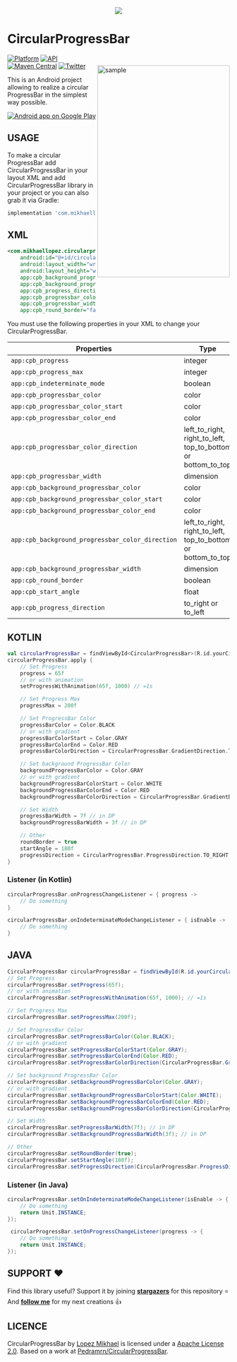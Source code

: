 <p align="center"><img src="/preview/header.png"></p>

CircularProgressBar
=================

<img src="/preview/preview.gif" alt="sample" title="sample" width="300" height="480" align="right" vspace="24" />

[![Platform](https://img.shields.io/badge/platform-android-green.svg)](http://developer.android.com/index.html)
[![API](https://img.shields.io/badge/API-14%2B-brightgreen.svg?style=flat)](https://android-arsenal.com/api?level=14)
[![Maven Central](https://img.shields.io/maven-central/v/com.mikhaellopez/circularprogressbar.svg?label=Maven%20Central)](https://search.maven.org/artifact/com.mikhaellopez/circularprogressbar)
[![Twitter](https://img.shields.io/badge/Twitter-@LopezMikhael-blue.svg?style=flat)](http://twitter.com/lopezmikhael)

This is an Android project allowing to realize a circular ProgressBar in the simplest way possible.

<a href="https://play.google.com/store/apps/details?id=com.mikhaellopez.lopspower">
  <img alt="Android app on Google Play" src="https://developer.android.com/images/brand/en_app_rgb_wo_45.png" />
</a>

USAGE
-----

To make a circular ProgressBar add CircularProgressBar in your layout XML and add CircularProgressBar library in your project or you can also grab it via Gradle:

```groovy
implementation 'com.mikhaellopez:circularprogressbar:3.1.0'
```

XML
-----

```xml
<com.mikhaellopez.circularprogressbar.CircularProgressBar
    android:id="@+id/circularProgressBar"
    android:layout_width="wrap_content"
    android:layout_height="wrap_content"
    app:cpb_background_progressbar_color="#b6bbd8"
    app:cpb_background_progressbar_width="5dp"
    app:cpb_progress_direction="to_right"
    app:cpb_progressbar_color="#3f51b5"
    app:cpb_progressbar_width="10dp"
    app:cpb_round_border="false" />
```

You must use the following properties in your XML to change your CircularProgressBar.

| Properties                                       | Type                                                         | Default               |
| ------------------------------------------------ | ------------------------------------------------------------ | --------------------- |
| `app:cpb_progress`                               | integer                                                      | 0                     |
| `app:cpb_progress_max`                           | integer                                                      | 100                   |
| `app:cpb_indeterminate_mode`                     | boolean                                                      | false                 |
| `app:cpb_progressbar_color`                      | color                                                        | BLACK                 |
| `app:cpb_progressbar_color_start`                | color                                                        | cpb_progressbar_color |
| `app:cpb_progressbar_color_end`                  | color                                                        | cpb_progressbar_color |
| `app:cpb_progressbar_color_direction`            | left_to_right, right_to_left, top_to_bottom or bottom_to_top | left_to_right         |
| `app:cpb_progressbar_width`                      | dimension                                                    | 7dp                   |
| `app:cpb_background_progressbar_color`           | color                                                        | GRAY                  |
| `app:cpb_background_progressbar_color_start`     | color                                                        | GRAY                  |
| `app:cpb_background_progressbar_color_end`       | color                                                        | GRAY                  |
| `app:cpb_background_progressbar_color_direction` | left_to_right, right_to_left, top_to_bottom or bottom_to_top | left_to_right         |
| `app:cpb_background_progressbar_width`           | dimension                                                    | 3dp                   |
| `app:cpb_round_border`                           | boolean                                                      | false                 |
| `app:cpb_start_angle`                            | float                                                        | 0f (=top)             |
| `app:cpb_progress_direction`                     | to_right or to_left                                          | to_right              |

KOTLIN
-----

```kotlin
val circularProgressBar = findViewById<CircularProgressBar>(R.id.yourCircularProgressbar)
circularProgressBar.apply {
    // Set Progress
    progress = 65f
    // or with animation
    setProgressWithAnimation(65f, 1000) // =1s

    // Set Progress Max
    progressMax = 200f

    // Set ProgressBar Color
    progressBarColor = Color.BLACK
    // or with gradient
    progressBarColorStart = Color.GRAY
    progressBarColorEnd = Color.RED
    progressBarColorDirection = CircularProgressBar.GradientDirection.TOP_TO_BOTTOM

    // Set background ProgressBar Color
    backgroundProgressBarColor = Color.GRAY
    // or with gradient
    backgroundProgressBarColorStart = Color.WHITE
    backgroundProgressBarColorEnd = Color.RED
    backgroundProgressBarColorDirection = CircularProgressBar.GradientDirection.TOP_TO_BOTTOM

    // Set Width
    progressBarWidth = 7f // in DP
    backgroundProgressBarWidth = 3f // in DP

    // Other
    roundBorder = true
    startAngle = 180f
    progressDirection = CircularProgressBar.ProgressDirection.TO_RIGHT
}
```

### Listener (in Kotlin)

```kotlin
circularProgressBar.onProgressChangeListener = { progress ->
    // Do something
}

circularProgressBar.onIndeterminateModeChangeListener = { isEnable ->
    // Do something
}
```

JAVA
-----

```java
CircularProgressBar circularProgressBar = findViewById(R.id.yourCircularProgressbar);
// Set Progress
circularProgressBar.setProgress(65f);
// or with animation
circularProgressBar.setProgressWithAnimation(65f, 1000); // =1s

// Set Progress Max
circularProgressBar.setProgressMax(200f);

// Set ProgressBar Color
circularProgressBar.setProgressBarColor(Color.BLACK);
// or with gradient
circularProgressBar.setProgressBarColorStart(Color.GRAY);
circularProgressBar.setProgressBarColorEnd(Color.RED);
circularProgressBar.setProgressBarColorDirection(CircularProgressBar.GradientDirection.TOP_TO_BOTTOM);

// Set background ProgressBar Color
circularProgressBar.setBackgroundProgressBarColor(Color.GRAY);
// or with gradient
circularProgressBar.setBackgroundProgressBarColorStart(Color.WHITE);
circularProgressBar.setBackgroundProgressBarColorEnd(Color.RED);
circularProgressBar.setBackgroundProgressBarColorDirection(CircularProgressBar.GradientDirection.TOP_TO_BOTTOM);

// Set Width
circularProgressBar.setProgressBarWidth(7f); // in DP
circularProgressBar.setBackgroundProgressBarWidth(3f); // in DP

// Other
circularProgressBar.setRoundBorder(true);
circularProgressBar.setStartAngle(180f);
circularProgressBar.setProgressDirection(CircularProgressBar.ProgressDirection.TO_RIGHT);
```

### Listener (in Java)

```java
circularProgressBar.setOnIndeterminateModeChangeListener(isEnable -> {
    // Do something
    return Unit.INSTANCE;
});

 circularProgressBar.setOnProgressChangeListener(progress -> {
    // Do something
    return Unit.INSTANCE;
});
```

SUPPORT ❤️
-----

Find this library useful? Support it by joining [**stargazers**](https://github.com/lopspower/CircularProgressBar/stargazers) for this repository ⭐️
<br/>
And [**follow me**](https://github.com/lopspower?tab=followers) for my next creations 👍

LICENCE
-----

CircularProgressBar by [Lopez Mikhael](http://mikhaellopez.com/) is licensed under a [Apache License 2.0](http://www.apache.org/licenses/LICENSE-2.0).
Based on a work at [Pedramrn/CircularProgressBar](https://github.com/Pedramrn/CircularProgressBar).
